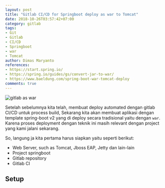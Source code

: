 ```yaml
---
layout: post
title: "Gitlab CI/CD for Springboot deploy as war to Tomcat"
date: 2018-10-26T03:57:42+07:00
category: gitlab
tags: 
- Git
- Gitlab
- CI/CD
- Springboot
- war
- Tomcat
author: Dimas Maryanto
references:
- https://start.spring.io/
- https://spring.io/guides/gs/convert-jar-to-war/
- https://www.baeldung.com/spring-boot-war-tomcat-deploy
comments: true
---
```


![gitlab as war]({{site.baseurl}}/assets/img/posts/gitlab-springboot-as-war/tomcat-springboot.png)

Setelah sebelumnya kita telah, membuat deploy automated dengan gitlab CI/CD untuk process build, Sekarang kita akan membuat aplikasi dengan template spring-boot v2 yang di deploy secara tradisional yaitu dengan `war`. Karena proses deployment dengan teknik ini masih relevant dengan project yang kami jalani sekarang.

So, langung ja kita pertama harus siapkan yaitu seperti berikut:

- Web Server, such as Tomcat, Jboss EAP, Jetty dan lain-lain
- Project springboot
- Gitlab repository
- Gitlab CI

<!--more-->

## Setup



